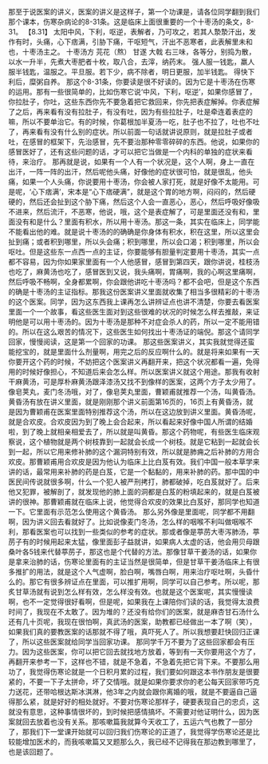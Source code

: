 那至于说医案的讲义，医案的讲义是这样子，第一个功课是，请各位同学翻到我们那个课本，伤寒杂病论的8-31条。这是临床上面很重要的一个十枣汤的条文，8-31。
【8.31】 太阳中风，下利，呕逆，表解者，乃可攻之，若其人漐漐汗出，发作有时，头痛，心下痞满，引胁下痛，干呕短气，汗出不恶寒者，此表解里未和也，十枣汤主之。
十枣汤方
芫花（熬）     甘遂       大戟
右三味，各等分，别捣为散，以水一升半，先煮大枣肥者十枚，取八合，去滓，纳药末。
强人服一钱匙，羸人服半钱匙，温服之。平旦服。若下少，病不除者，明日更服，加半钱匙。
得快下利后，糜粥自养。
那这个8-31条，你要读是很不好读的。因为它是十枣汤在伤寒的运用。那有一些很简单的，比如伤寒它说‘中风，下利，呕逆’，如果你感冒了，你拉肚子，你吐，这些东西你先不要急着把它救回来，你先把表症解掉。你表症解了之后，再来看有没有拉肚子，有没有吐，因为有些拉肚子，吐是牵连着表症的嘛，所以不要单治它。有的时候，你葛根加半夏汤一吃，肚子也不拉了，吐也不吐了，再来看有没有什么别的症状。所以前面一句话就讲说原则，就是拉肚子或者吐，在感冒的框架下，先治感冒，先不要治那种零零碎碎的东西。他说，如果你的感冒医好了，还有这些问题的话，才可以把它当做是一个内科的单独的症状来看待，来治疗。
那再就是说，如果有一个人有一个状况是，这个人啊，身上一直在出汗，一阵一阵的出汗，然后呢他头痛，好像他的症状很可怕，就是很乱，他头痛，如果一个人头痛，你说要用十枣汤，你会被人家打死，就是好像不太能用。可是呢，‘心下痞满’，宋本是“心下痞硬满”，就是这个胃的地方啊，闷闷的，然后硬硬的，然后还会扯到这个胁下痛，然后这个人会一直恶心，恶心，然后呼吸好像吸不进来，然后流汗，不恶寒，他说，哦，这个是表症解了，可是里面还没有和，里面没有和是什么？里面有积水，所以用十栆汤。那这一条，其实在临床上，同学能不能看出他的难。就是说十枣汤的的确确是你身体有积水，积在这里，所以这里会扯到痛；或者积到哪里，所以头会痛；积到哪里，所以会口渴；积到哪里，所以会呕吐。但是这些东一点西一点的主证，你要能够有胆量判定要用十枣汤，其实一点都不容易，因为你如果家里面有一个人他感冒，感冒到第四天，跟你讲说，桂枝汤也吃了，麻黄汤也吃了，感冒医到又说，我头痛啊，胃痛啊，我的心啊这里痛啊，然后呼吸不畅啊，全身都累啊，你会跟他讲吃十枣汤吗？都不会吧，但是这个东西的确是十枣汤的主证指标。那我这份医案讲义里面就收集了相当多很精彩的十枣汤的这个医案。同学，因为这东西我上课再怎么讲辨证点也讲不清楚，你要去看医案里面一个一个故事，看这些医生面对到这些很难的状况的时候怎么样去推敲，来证明他是可以用十枣汤的。因为十枣汤是那种不对症会杀人的药，所以一定不能用错的。所以在这么艰苦的情况下，这些医生如何找出十枣汤证的端倪。那这个请同学回家，慢慢阅读，这是第一个回家的功课。
那这些医案讲义，其实我就觉得还蛮能挖宝的，就是里面什么剂量啊，用完之后的反应啊什么的。就是将来如果有一天你要开这个药的时候，不妨把这个医案讲义再翻开来，把这个状况都看一遍，免得用的时候好像担心，不知道后来会怎么样。所以医案讲义就这个用途。那我有收射干麻黄汤，可是厚朴麻黄汤跟泽漆汤又找不到像样的医案，这两个方子太少用了。像皂荚丸，麦门冬汤哦，对了，像皂荚丸里面，曹颖甫就推荐一个汤，叫黄昏汤。
黄昏汤有放在讲义里面，就是刚刚那个讲义前面第16页的，16页上有黄昏汤，就是因为曹颖甫在医案里面特别推荐这个汤，所以在这边放到讲义里面。黄昏汤呢，就是合欢皮。合欢皮因为到了晚上会合起来，所以看起来好像中国人所谓的结婚啦，到了晚上就相亲相爱去了，所以就是叫黄昏。那这个药物呢，有些医生临床观察说，这个植物就是两个树枝靠到一起就会长成一个树枝。就是它粘到一起就会长到一起，所以它用来修补肺的这个漏洞特别有效，所以就是肺痈之后补肺的方用合欢皮。那曹颖甫用合欢皮是因为他认为临床上比白芨有效。我们中国一般本草学来讲的话，最常用来补肺的药是白芨，它是一个黏黏的，用来补肺的药。那中国的中医民间传说就很多啊，什么一个犯人被严刑拷打，肺都破掉，吃白芨就好了。后来他又犯罪，被解剖了，就发现他的肺上面的洞都是白芨的粉填起来的，就是白芨被讲的很神。那曹颖甫就在临床上说，他觉得合欢皮的效果比白芨好，那同学也知道一下。它里面有示范怎么使用这个黄昏汤。
那么另外像是里面呢，同学都不用翻啊，因为讲义回去看就好了。比如说像麦门冬汤，怎么样的咽喉不利叫做咽喉不利，那看医案也可以找到一些类似的参考的症状。那或者像是葶苈大枣泻肺汤，葶苈子有的时候用起来太猛，像里面彭子益就讲，如果病人太虚的话，他会用贝母跟桑叶各5钱来代替葶苈子，那这也是个代替的方法。那像甘草干姜汤的话，如果你是拿来治肺的话，伤寒论里面有的主证当然是很简单，但是甘草干姜汤临床上有很多推扩的用法，就是这个人气虚啊，脸白啊，嘴唇白啊，用来治疗呕吐啊，头昏什么的。那它有很多辨证点在里面，可以推扩用啊，同学可以自己参考。所以呢，那炙甘草汤就有说到怎么样有效，怎么样没有效。也就是这个医案呢，其实慢慢读啊，也不一定觉得很好看啊，但是呢，如果我在上课陪你们读的话，我觉得太浪费时间了，我现在不太敢了。因为堆的？还没有给你们的医案，就是麻杏甘石汤什么还有几十页呢，我现在很怕啊，真武汤的医案，助教都已经做出一本了啊（笑），如果我们真的要教医案的话那就不得了哦，真吓死人了。所以我想要赶快回归正课了，所以这些医案就给同学当回家功课。
那同学千万不要为了这些回家都会有压力。因为这些医案，你可以把它回去就找地方放着，等到有一天你要用这个方了，再翻开来参考一下，这样也不错，就是不急着，不急着先把它背下来。不要那么用功了，我觉得伤寒论就是一个日积月累的过程，我们要如何跟这本书作朋友是很要紧的，不要一下子太拼命，坏了交情哦。就是如果你要求你的老公每天回家带巧克力送花，还带哈根达斯冰淇淋，他3年之内就会跟你离婚的哦，就是不要逼自己逼得那么紧，就是好好的相处就好。不要对伤寒论那样子，硬要表现自己的忠贞，这就没有意思，这种事情很坏的，到时候把感情搞坏。不需要对他证明什么，因为医案就回去放着也没有关系。那咳嗽篇我就算今天收工了，五运六气也教了一部分了，那我们下一堂课开始就可以回归我们伤寒论的正道了，我觉得学伤寒论还是比较能增加医术的，而我咳嗽篇又叉题那么久，我已经不记得我在那边教到哪里了，也是该回题了。
